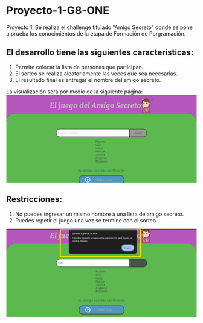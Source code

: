 # Proyecto-1-G8-ONE
Proyecto 1: Se realiza el challenge titulado "Amigo Secreto" donde se pone a prueba los conocimientos de la etapa de Formación de Porgramación.

## El desarrollo tiene las siguientes características:

  1. Permite colocar la lista de personas que participan.
  2. El sorteo se realiza aleatoriamente las veces que sea necesarias.
  3. El resultado final es entregar el nombre del amigo secreto.
     
La visualización será por medio de la siguiente página:
![Descripción de la imagen](1.png)

## Restricciones:

  1. No puedes ingresar un mismo nombre a una lista de amigo secreto.
  2. Puedes repetir el juego una vez se termine con el sorteo.

![Descripción de la imagen](12.png)
